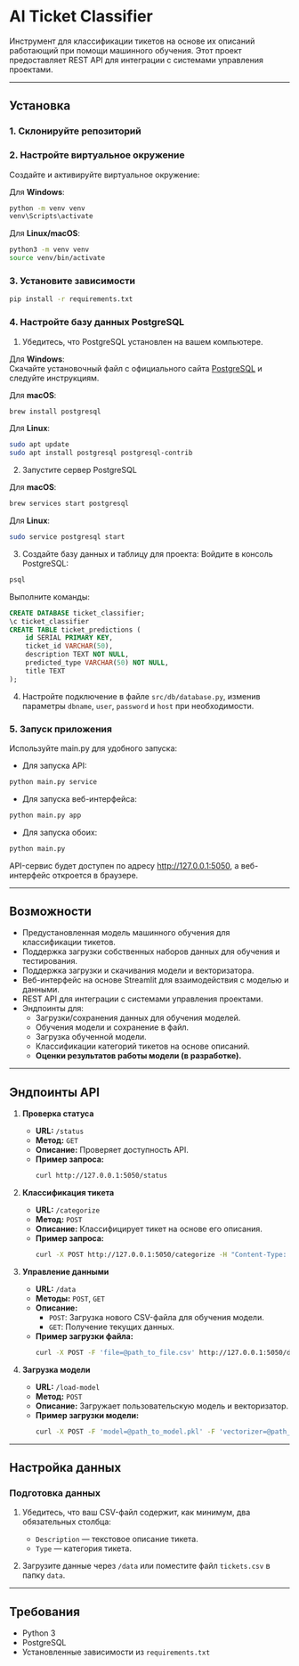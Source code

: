# AI Ticket Classifier

Инструмент для классификации тикетов на основе их описаний работающий при помощи машинного обучения. Этот проект предоставляет REST API для интеграции с системами управления проектами.

---

## Установка

### 1. Склонируйте репозиторий

### 2. Настройте виртуальное окружение
Создайте и активируйте виртуальное окружение:

Для **Windows**:
```bash
python -m venv venv
venv\Scripts\activate
```

Для **Linux/macOS**:
```bash
python3 -m venv venv
source venv/bin/activate
```

### 3. Установите зависимости
```bash
pip install -r requirements.txt
```

### 4. Настройте базу данных PostgreSQL
1. Убедитесь, что PostgreSQL установлен на вашем компьютере.

Для **Windows**:  
Скачайте установочный файл с официального сайта [PostgreSQL](https://www.postgresql.org/download/) и следуйте инструкциям.

Для **macOS**:
```bash
brew install postgresql
```

Для **Linux**:
```bash
sudo apt update
sudo apt install postgresql postgresql-contrib
```

2. Запустите сервер PostgreSQL

Для **macOS**:
```bash
brew services start postgresql
```

Для **Linux**:
```bash
sudo service postgresql start
```

3. Создайте базу данных и таблицу для проекта:
Войдите в консоль PostgreSQL:
```bash
psql
```
Выполните команды:

```sql
CREATE DATABASE ticket_classifier;
\c ticket_classifier
CREATE TABLE ticket_predictions (
    id SERIAL PRIMARY KEY,
    ticket_id VARCHAR(50),
    description TEXT NOT NULL,
    predicted_type VARCHAR(50) NOT NULL,
    title TEXT
);
```
4. Настройте подключение в файле `src/db/database.py`, изменив параметры `dbname`, `user`, `password` и `host` при необходимости.

### 5. Запуск приложения

Используйте main.py для удобного запуска:

-	Для запуска API:

```bash
python main.py service
```
-	Для запуска веб-интерфейса:

```bash
python main.py app
```

-	Для запуска обоих:

```bash
python main.py
```

API-сервис будет доступен по адресу http://127.0.0.1:5050, а веб-интерфейс откроется в браузере.

---

## Возможности

- Предустановленная модель машинного обучения для классификации тикетов.
- Поддержка загрузки собственных наборов данных для обучения и тестирования.
- Поддержка загрузки и скачивания модели и векторизатора.
- Веб-интерфейс на основе Streamlit для взаимодействия с моделью и данными.
- REST API для интеграции с системами управления проектами.
- Эндпоинты для:
  - Загрузки/сохранения данных для обучения моделей.
  - Обучения модели и сохранение в файл.
  - Загрузка обученной модели.
  - Классификации категорий тикетов на основе описаний.
  - **Оценки результатов работы модели (в разработке).**

---

## Эндпоинты API

1. **Проверка статуса**
   - **URL:** `/status`
   - **Метод:** `GET`
   - **Описание:** Проверяет доступность API.
   - **Пример запроса:**
     ```bash
     curl http://127.0.0.1:5050/status
     ```

2. **Классификация тикета**
   - **URL:** `/categorize`
   - **Метод:** `POST`
   - **Описание:** Классифицирует тикет на основе его описания.
   - **Пример запроса:**
     ```bash
     curl -X POST http://127.0.0.1:5050/categorize -H "Content-Type: application/json" -d '{"description": "Ticket description example"}'
     ```

3. **Управление данными**
   - **URL:** `/data`
   - **Методы:** `POST`, `GET`
   - **Описание:**
     - `POST`: Загрузка нового CSV-файла для обучения модели.
     - `GET`: Получение текущих данных.
   - **Пример загрузки файла:**
     ```bash
     curl -X POST -F 'file=@path_to_file.csv' http://127.0.0.1:5050/data
     ```

4. **Загрузка модели**
   - **URL:** `/load-model`
   - **Метод:** `POST`
   - **Описание:** Загружает пользовательскую модель и векторизатор.
   - **Пример загрузки модели:**
     ```bash
     curl -X POST -F 'model=@path_to_model.pkl' -F 'vectorizer=@path_to_vectorizer.pkl' http://127.0.0.1:5050/load-model
     ```

---

## Настройка данных

### Подготовка данных
1. Убедитесь, что ваш CSV-файл содержит, как минимум, два обязательных столбца:
   - `Description` — текстовое описание тикета.
   - `Type` — категория тикета.

2. Загрузите данные через `/data` или поместите файл `tickets.csv` в папку `data`.

---

## Требования

- Python 3
- PostgreSQL
- Установленные зависимости из `requirements.txt`